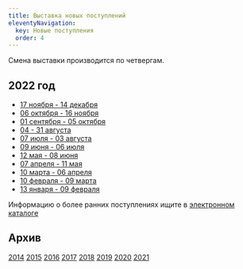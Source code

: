 ```yaml
---
title: Выставка новых поступлений
eleventyNavigation:
  key: Новые поступления
  order: 4
---
```


Смена выставки производится по четвергам.

## 2022 год
- [17 ноября - 14 декабря](/BNP/2022/bnp11.html)
- [06 октября - 16 ноября](/BNP/2022/bnp10.html)
- [01 сентября - 05 октября](/BNP/2022/bnp09.html)
- [04 - 31 августа](/BNP/2022/bnp08.html)
- [07 июля - 03 августа](/BNP/2022/bnp07.html)
- [09 июня - 06 июля](/BNP/2022/bnp06.html)
- [12 мая - 08 июня](/BNP/2022/bnp05.html)
- [07 апреля - 11 мая](/BNP/2022/bnp04.html)
- [10 марта - 06 апреля](/BNP/2022/bnp03.html)
- [10 февраля - 09 марта](/BNP/2022/bnp02.html)
- [13 января - 09 февраля](/BNP/2022/bnp01.html)

Информацию о более ранних поступлениях ищите в [электронном каталоге](/ec/)

## Архив
[2014](/BNP/2014/)
[2015](/BNP/2015/)
[2016](/BNP/2016/)
[2017](/BNP/2017/)
[2018](/BNP/2018/)
[2019](/BNP/2019/)
[2020](/BNP/2020/)
[2021](/BNP/2021/)
